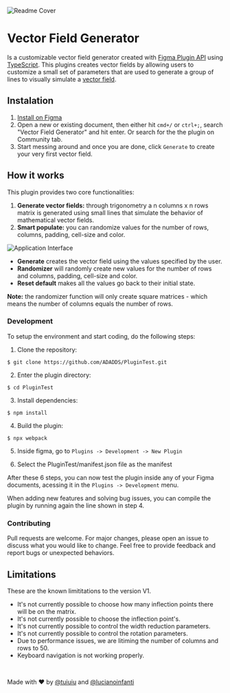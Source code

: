 ![Readme Cover](https://user-images.githubusercontent.com/20411105/95701000-c5ae0380-0c1e-11eb-9c9c-aff9138f849c.png)
# Vector Field Generator
Is a customizable vector field generator created with [Figma Plugin API](https://www.figma.com/plugin-docs/intro/) using [TypeScript](https://www.typescriptlang.org/). This plugins creates vector fields by allowing users to customize a small set of parameters that are used to generate a group of lines to visually simulate a [vector field](https://en.wikipedia.org/wiki/Vector_field).

## Instalation 
1. [Install on Figma](#)
2. Open a new or existing document, then either hit ```cmd+/``` or ```ctrl+;```, search "Vector Field Generator" and hit enter. Or search for the the plugin on Community tab.
3. Start messing around and once you are done, click  ```Generate``` to create your very first vector field.

## How it works
This plugin provides two core functionalities:

1. **Generate vector fields:** through trigonometry a n columns x n rows matrix is generated using small lines that simulate the behavior of mathematical vector fields.
2. **Smart populate:** you can randomize values for the number of rows, columns, padding, cell-size and color.


![Application Interface](https://user-images.githubusercontent.com/20411105/95700967-ae6f1600-0c1e-11eb-9abc-88267e8ec4b9.png)

 
* **Generate** creates the vector field using the values specified by the user.
* **Randomizer** will randomly create new values for the number of rows and columns, padding, cell-size and color.
* **Reset default** makes all the values go back to their initial state.

**Note:** the randomizer function will only create square matrices - which means the number of columns equals the number of rows.

### Development
To setup the environment and start coding, do the following steps:

1. Clone the repository:
```
$ git clone https://github.com/ADADDS/PluginTest.git
```
2. Enter the plugin directory: 
```
$ cd PluginTest
```
3. Install dependencies: 
```
$ npm install
```
4. Build the plugin: 
```
$ npx webpack
```
5. Inside figma, go to ```Plugins -> Development -> New Plugin```

6. Select the PluginTest/manifest.json file as the manifest

After these 6 steps, you can now test the plugin inside any of your Figma documents, acessing it in the ```Plugins -> Development``` menu. 

When adding new features and solving bug issues, you can compile the plugin by running again the line shown in step 4. 

### Contributing
Pull requests are welcome. For major changes, please open an issue to discuss what you would like to change. Feel free to provide feedback and report bugs or unexpected behaviors. 

## Limitations
These are the known limititations to the version V1. 

* It's not currently possible to choose how many inflection points there will be on the matrix.
* It's not currently possible to choose the inflection point's.
* It's not currently possible to control the width reduction parameters.
* It's not currently possible to control the rotation parameters.
* Due to performance issues, we are litiming the number of columns and rows to 50. 
* Keyboard navigation is not working properly.

<br>

Made with :heart: by [@tuiuiu](https://github.com/Tuiuiu) and [@lucianoinfanti](https://github.com/LucianoInfanti)
